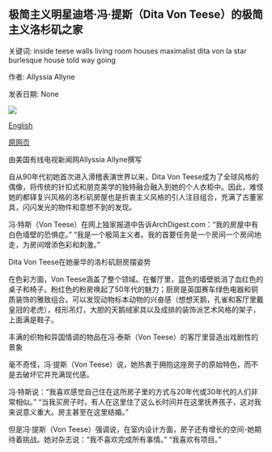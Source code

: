 ## 极简主义明星迪塔·冯·提斯（Dita Von Teese）的极简主义洛杉矶之家

关键词: inside teese walls living room houses maximalist dita von la star burlesque house told way going

作者: Allyssia Allyne

发表日期: None

![](https://cdn.cnn.com/cnnnext/dam/assets/200322111237-09-dita-van-goose-ad-super-tease.jpg)

[English](Inside%20the%20maximalist%20LA%20home%20of%20burlesque%20star%20Dita%20Von%20Teese.md)

[原网页](https://edition.cnn.com/style/article/dita-von-teese-los-angeles-home-architectural-digest/index.html)

由美国有线电视新闻网Allyssia Allyne撰写

自从90年代初她首次进入滑稽表演世界以来，Dita Von Teese成为了全球风格的偶像，将传统的针扣式和朋克美学的独特融合融入到她的个人衣柜中。因此，难怪她的都铎复兴风格的洛杉矶房屋也是折衷主义风格的引人注目组合，充满了古董家具，闪闪发光的物件和意想不到的发现。

冯·特斯（Von Teese）在网上独家报道中告诉ArchDigest.com：“我的房屋中有白色墙壁的恐惧症。” “我是一个极简主义者。我的首要任务是一个房间一个房间地走，为房间增添色彩和刺激。”

Dita Von Teese在她豪华的洛杉矶厨房摆姿势

在色彩方面，Von Teese涵盖了整个领域。在餐厅里，蓝色的墙壁抵消了血红色的桌子和椅子。粉红色的粉房唤起了50年代的魅力；厨房是英国赛车绿色电器和铜质装饰的雅致组合。可以发现动物标本动物的兴奋感（想想天鹅，孔雀和客厅里戴皇冠的老虎），枝形吊灯，大胆的天鹅绒家具以及成排的装饰派艺术风格的架子，上面满是鞋子。

丰满的织物和异国情调的物品在冯·泰斯（Von Teese）的客厅里营造出戏剧性的景象

毫不奇怪，冯·提斯（Von Teese）说，她热衷于拥抱这座房子的原始特色，而不是去破坏它并充满现代感。

冯·特斯说：“我喜欢感觉自己住在这所房子里的方式与20年代或30年代的人们非常相似。” “当我买房子时，有人在这里住了这么长时间并在这里抚养孩子，这对我来说意义重大。房主甚至在这里结婚。”

但是冯·提斯（Von Teese）强调说，在室内设计方面，房子还有增长的空间-她期待着挑战。她对杂志说：“我不喜欢完成所有事情。” “我喜欢有项目。”